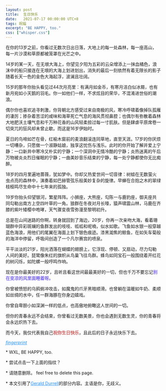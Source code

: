 ```yaml
---
layout: post
title:  生日快乐
date:   2021-07-17 00:00:00 UTC+8
tags: 祝福
excerpt: "BE HAPPY, too."
css: ["whisper.css"]
---
```


<div class="dd s-bold">
<p>在你的13岁之前，你看过无数次日出日落，大地上的每一处森林，每一座高山，每一片沙漠和草原都被笼罩在光芒之中。</p>
<p >14岁的某一天，在无垠大海上，你望见夕阳为五彩的云朵增添上一抹血橘色，浪沫中的船只接连在无垠的大海上划进划出，消失的最后一刻依然有着无限长的影子随着长天一色的金色大海起浮，波澜且壮阔。</p>
<p>15岁的那年你抬头看见过44次月亮里：有满月如金币，有寒月洁白似冰屑，也有新月宛如小天鹅的羽毛。你一如他们一样，不求炫目的荣华，不混淆进世俗的潮浪。</p>
<p>偶尔你也喜欢追寻刺激，你背朝北方感受过来自南极的风，寒冷呼啸着像掉队孤雁的凄厉；掺杂着苦涩的咸味和海草死亡气息的海风贯彻鼻腔；也偶尔有弥散着森林大地肥沃土壤气息和千万种花香的山风轻柔掠过每一寸肌肤。但是肆虐平原席卷一切突兀的狂风却未曾止歇。而这是16岁伊始时。</p>
<p>夏日的鸟啼如芒在骨，红榆木窗前的麦浪翻滚连同草地，直至天涯。17岁的你厌烦一切嘈杂，只愿做一个淑静姑娘，独享这忧伤与浅乐。此时的你开始了解并爱上宁静：一口新井中寒冷又朴实的宁静；一个深洞中无情冷酷的宁静；炎热迷离的午后万物被炎炎烈日催眠的宁静；一曲美妙音乐结束的宁静，每一处宁静都使你无比痴醉。</p>
<p>18岁的四月里遍地蔷薇，犹如梦中。你却又热爱世间一切音律：树蛙在无数萤火虫点亮的森林中，演奏着如巴赫管弦乐般美妙复杂的旋律。早蝉在合抱之木的翠绿枝桠鸣尽生命中十七年来的孤独。</p>
<p>19岁你抬头仰望银河，繁星阵阵。小狮座，大熊座，勾陈一与鹿豹座，御夫座共同勾勒出南方上空四叶草的一角。狼群在冬夜对月长嚎，猿声啸震山林，马鹿在齐膝的紫叶矮樱中咆哮，天气骤变夜雪弥漫至黎明初升。</p>
<p>总是在山间迷路的你啊，转身就回到了海边，20岁，你再一次亲吻大海，看着珊瑚群中异彩斑斓的鱼群发出的吱吱、呱呱和呢喃，似水如歌。飞鱼如水银一般穿越蓝色海浪，用他们的尾翼在海面上划下银色痕迹。漆黑洳焦的鲸鱼，在如矢车菊般的海洋中停留，呼吸间创造了一个凡尔赛宫的喷泉。</p>
<p>平平淡淡的21岁，阳光洒落在蝴蝶的翅膀上，它浮现、停顿、又扇动，尽力勾勒人间的美好。琵鹭像朱红的旗帜从鸟巢飞往鸟群。蜂鸟如同宝石一般围绕着开红花的树闪烁，如陀螺一般哼鸣作响。</p>
<p>现在是你最美好的22岁，且听且看这世间最最美好的一切，但也千万不要忘记<b style="color: mediumslateblue;">别在变凉的风里面睡着呀。</b></p>
</div>

<div class='dd s-bold'>
<p>你曾被愤怒的乌鸦俯冲攻击，如魔鬼的爪牙黑暗顺滑。也曾躺在温暖如牛奶、柔顺如丝绸的水中，任一群海豚在你身边嬉戏。</p>
<p>你曾自卑胆小如深渊一样的低点，也高傲地俯瞰这人世间的一切。</p>
<p>但你的青春永远不会结束，你曾看过无数美景，你也会遇到无数生灵，你的青春将会永远炽热下去。</p>
<p>而今天，我仅代表我自己<b style="color: indianred;">祝你生日快乐</b>，且此后的日子永远快乐下去。</p>
</div>

<div class="s-link"><a href="{{site.baseurl}}/workspace/sundry/happybd.html" style="color: dodgerblue;"><i class="material-icons">fingerprint</i></a></div>



<div class="divider"></div>
<p class="s-footer">* WXL, BE HAPPY, too.</p>
<p class="s-footer">* 尝试点击一下上面的指纹？</p>
<p class="s-footer">* 请随意删除。 feel free to delete this page.</p>
<p class="s-footer">* 本文引用了<a style="color:dodgerblue" href="https://quotepark.com/quotes/1938598-gerald-durrell-i-have-seen-a-thousand-sunsets-and-sunrises-on-la">Gerald Durrell</a>的部分内容。主语是你，无歧义。</p>

<!-- <p>请随意删除。 feel free to delete this page. add by wfnian</p> -->
<!-- <p>请随意删除。 feel free to delete this page. add by wfnian</p> -->
<!-- <p>请随意删除。 feel free to delete this page. add by wfnian</p> -->
